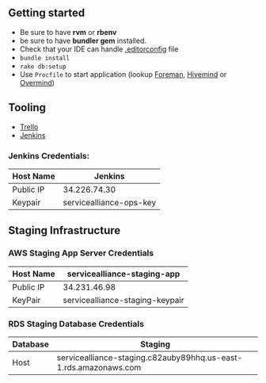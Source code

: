 ## Getting started

- Be sure to have **rvm** or **rbenv**
- be sure to have **bundler gem** installed.
- Check that your IDE can handle [.editorconfig](http://editorconfig.org) file
- `bundle install`
- `rake db:setup`
- Use `Procfile` to start application (lookup [Foreman](https://github.com/ddollar/foreman),
[Hivemind](https://github.com/DarthSim/hivemind) or [Overmind](https://github.com/DarthSim/overmind))

## Tooling

- [Trello](https://trello.com/b/zMV1ztiR/service-alliance-web-app)
- [Jenkins](http://34.226.74.30)


### Jenkins Credentials:
|Host Name|Jenkins|
----------|------------
|Public IP|34.226.74.30|
|Keypair| servicealliance-ops-key|


## Staging Infrastructure

### AWS Staging App Server Credentials
|Host Name|  servicealliance-staging-app|
---------|---------
|Public IP|  34.231.46.98|
|KeyPair|  servicealliance-staging-keypair|

### RDS Staging Database Credentials

  |Database|Staging|
  ---------|--------
  |Host|servicealliance-staging.c82auby89hhq.us-east-1.rds.amazonaws.com|

